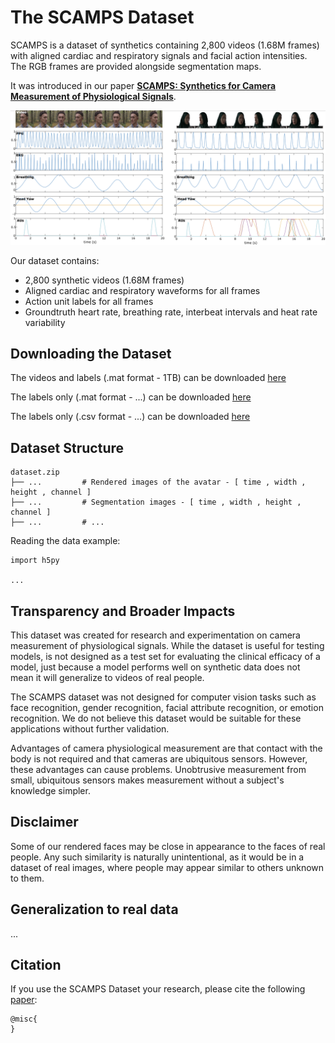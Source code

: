 # The SCAMPS Dataset

SCAMPS is a dataset of synthetics containing 2,800 videos (1.68M frames) with aligned cardiac and respiratory signals and facial action intensities. The RGB frames are provided alongside segmentation maps. 

It was introduced in our paper [**SCAMPS: Synthetics for Camera Measurement of Physiological Signals**](...).



![An image showing frames of a video with line graphs below it showing synchronized physiological signals](images/waveforms.png)


Our dataset contains:
- 2,800 synthetic videos (1.68M frames)
- Aligned cardiac and respiratory waveforms for all frames
- Action unit labels for all frames
- Groundtruth heart rate, breathing rate, interbeat intervals and heat rate variability


## Downloading the Dataset

The videos and labels (.mat format - 1TB) can be downloaded [here](...)

The labels only (.mat format - ...) can be downloaded [here](...)

The labels only (.csv format - ...) can be downloaded [here](...)



## Dataset Structure

```
dataset.zip
├── ...         # Rendered images of the avatar - [ time , width , height , channel ]
├── ...         # Segmentation images - [ time , width , height , channel ]
├── ...         # ...
```


Reading the data example:

```
import h5py

...
```

## Transparency and Broader Impacts

This dataset was created for research and experimentation on camera measurement of physiological signals. While the dataset is useful for testing models, is not designed as a test set for evaluating the clinical efficacy of a model, just because a model performs well on synthetic data does not mean it will generalize to videos of real people.

The SCAMPS dataset was not designed for computer vision tasks such as face recognition, gender recognition, facial attribute recognition, or emotion recognition. We do not believe this dataset would be suitable for these applications without further validation.

Advantages of camera physiological measurement are that contact with the body is not required and that cameras are ubiquitous sensors. However, these advantages can cause problems. Unobtrusive measurement from small, ubiquitous sensors makes measurement without a subject's knowledge simpler. 

## Disclaimer

Some of our rendered faces may be close in appearance to the faces of real people.  Any such similarity is naturally unintentional, as it would be in a dataset of real images, where people may appear similar to others unknown to them.


## Generalization to real data

...


## Citation

If you use the SCAMPS Dataset your research, please cite the following [paper](LINK):


```
@misc{
}
